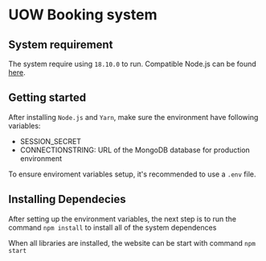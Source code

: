 # UOW Booking system


## System requirement

The system require using ``18.10.0`` to run. 
Compatible Node.js can be found [here](https://nodejs.org/dist/v18.10.0/). 
## Getting started

After installing ``Node.js`` and ``Yarn``, make sure the environment have following variables:

- SESSION_SECRET
- CONNECTIONSTRING: URL of the MongoDB database for production environment
 
To ensure enviroment variables setup, it's recommended to use a ```.env``` file. 

## Installing Dependecies

After setting up the environment variables, the next step is to run the command ```npm install``` to install all of the system dependences

When all libraries are installed, the website can be start with command ```npm start```

 

